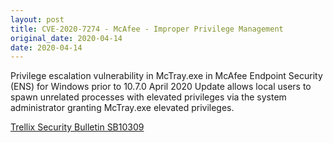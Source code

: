 ```yaml
---
layout: post
title: CVE-2020-7274 - McAfee - Improper Privilege Management
original_date: 2020-04-14
date: 2020-04-14
---
```


Privilege escalation vulnerability in McTray.exe in McAfee Endpoint Security (ENS) for Windows prior to 10.7.0 April 2020 Update allows local users to spawn unrelated processes with elevated privileges via the system administrator granting McTray.exe elevated privileges.

[Trellix Security Bulletin SB10309](https://kcm.trellix.com/corporate/index?page=content&id=SB10309&showDraft=true)